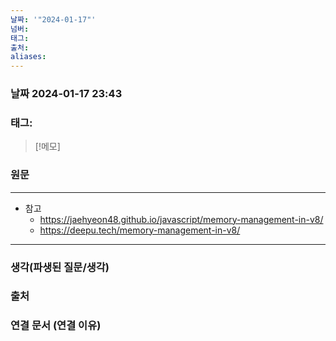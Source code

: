 ```yaml
---
날짜: '"2024-01-17"'
넘버: 
태그: 
출처: 
aliases:
---
```

### 날짜  2024-01-17 23:43

### 태그:

>[!메모]
>

### 원문
---
- 참고
	- https://jaehyeon48.github.io/javascript/memory-management-in-v8/
	- https://deepu.tech/memory-management-in-v8/
---
### 생각(파생된 질문/생각)

### 출처

### 연결 문서 (연결 이유)
